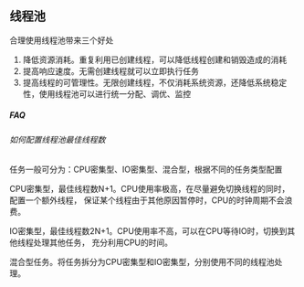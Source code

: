 线程池
-

合理使用线程池带来三个好处

1. 降低资源消耗。重复利用已创建线程，可以降低线程创建和销毁造成的消耗
2. 提高响应速度。无需创建线程就可以立即执行任务
3. 提高线程的可管理性。无限创建线程，不仅消耗系统资源，还降低系统稳定性，使用线程池可以进行统一分配、调优、监控














##### FAQ

###### 如何配置线程池最佳线程数

任务一般可分为：CPU密集型、IO密集型、混合型，根据不同的任务类型配置

CPU密集型，最佳线程数N+1。CPU使用率极高，在尽量避免切换线程的同时，配置一个额外线程，
保证某个线程由于其他原因暂停时，CPU的时钟周期不会浪费。

IO密集型，最佳线程数2N+1。CPU使用率不高，可以在CPU等待IO时，切换到其他线程处理其他任务，
充分利用CPU的时间。

混合型任务。将任务拆分为CPU密集型和IO密集型，分别使用不同的线程池处理。

